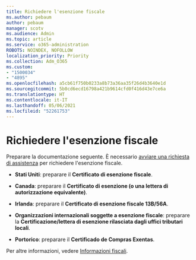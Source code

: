 ```yaml
---
title: Richiedere l'esenzione fiscale
ms.author: pebaum
author: pebaum
manager: scotv
ms.audience: Admin
ms.topic: article
ms.service: o365-administration
ROBOTS: NOINDEX, NOFOLLOW
localization_priority: Priority
ms.collection: Adm_O365
ms.custom:
- "1500034"
- "4895"
ms.openlocfilehash: a5cb61f750b0233a8b73a36aa35f26d4b3640e1d
ms.sourcegitcommit: 5b0cd6ecd16798a421b9614cfd0f416d43e7ce6a
ms.translationtype: HT
ms.contentlocale: it-IT
ms.lasthandoff: 05/06/2021
ms.locfileid: "52261753"
---
```

# <a name="apply-for-tax-exempt-status"></a>Richiedere l'esenzione fiscale

Preparare la documentazione seguente. È necessario [avviare una richiesta di assistenza](/microsoft-365/admin/contact-support-for-business-products) per richiedere l'esenzione fiscale.

- **Stati Uniti**: preparare il **Certificato di esenzione fiscale**.

- **Canada**: preparare il **Certificato di esenzione (o una lettera di autorizzazione equivalente)**.

- **Irlanda**: preparare il **Certificato di esenzione fiscale 13B/56A**.

- **Organizzazioni internazionali soggette a esenzione fiscale**: preparare la **Certificazione/lettera di esenzione rilasciata dagli uffici tributari locali**.

- **Portorico**: preparare il **Certificado de Compras Exentas**.

Per altre informazioni, vedere [Informazioni fiscali](https://docs.microsoft.com/microsoft-365/commerce/billing-and-payments/tax-information).
